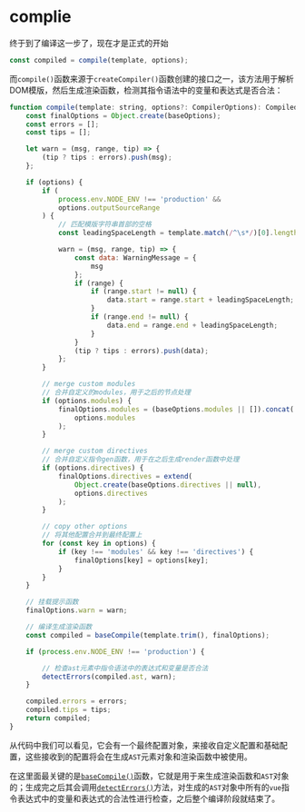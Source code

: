 # complie

终于到了编译这一步了，现在才是正式的开始

```js
const compiled = compile(template, options);
```

而`compile()`函数来源于`createCompiler()`函数创建的接口之一，该方法用于解析DOM模版，然后生成渲染函数，检测其指令语法中的变量和表达式是否合法：

```js
function compile(template: string, options?: CompilerOptions): CompiledResult {
    const finalOptions = Object.create(baseOptions);
    const errors = [];
    const tips = [];

    let warn = (msg, range, tip) => {
        (tip ? tips : errors).push(msg);
    };

    if (options) {
        if (
            process.env.NODE_ENV !== 'production' &&
            options.outputSourceRange
        ) {
            // 匹配模版字符串首部的空格
            const leadingSpaceLength = template.match(/^\s*/)[0].length;

            warn = (msg, range, tip) => {
                const data: WarningMessage = {
                    msg
                };
                if (range) {
                    if (range.start != null) {
                        data.start = range.start + leadingSpaceLength;
                    }
                    if (range.end != null) {
                        data.end = range.end + leadingSpaceLength;
                    }
                }
                (tip ? tips : errors).push(data);
            };
        }

        // merge custom modules
        // 合并自定义的modules，用于之后的节点处理
        if (options.modules) {
            finalOptions.modules = (baseOptions.modules || []).concat(
                options.modules
            );
        }

        // merge custom directives
        // 合并自定义指令gen函数，用于在之后生成render函数中处理
        if (options.directives) {
            finalOptions.directives = extend(
                Object.create(baseOptions.directives || null),
                options.directives
            );
        }

        // copy other options
        // 将其他配置合并到最终配置上
        for (const key in options) {
            if (key !== 'modules' && key !== 'directives') {
                finalOptions[key] = options[key];
            }
        }
    }

    // 挂载提示函数
    finalOptions.warn = warn;

    // 编译生成渲染函数
    const compiled = baseCompile(template.trim(), finalOptions);

    if (process.env.NODE_ENV !== 'production') {

        // 检查ast元素中指令语法中的表达式和变量是否合法
        detectErrors(compiled.ast, warn);
    }

    compiled.errors = errors;
    compiled.tips = tips;
    return compiled;
}
```

从代码中我们可以看见，它会有一个最终配置对象，来接收自定义配置和基础配置，这些接收到的配置将会在生成`AST`元素对象和渲染函数中被使用。

在这里面最关键的是[`baseCompile()`](./baseCompile/README.md)函数，它就是用于来生成渲染函数和`AST`对象的；生成完之后其会调用[`detectErrors()`](./检测表达式标识符错误/README.md)方法，对生成的`AST`对象中所有的`vue`指令表达式中的变量和表达式的合法性进行检查，之后整个编译阶段就结束了。
